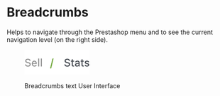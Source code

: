 # Breadcrumbs

Helps to navigate through the Prestashop menu and to see the current navigation level (on the right side).

<figure><img src="../../../.gitbook/assets/image (3) (1) (1) (1).png" alt=""><figcaption><p>Breadcrumbs text User Interface</p></figcaption></figure>
